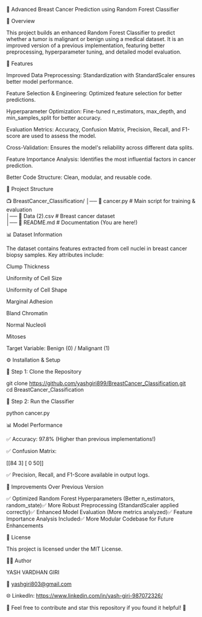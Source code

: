 🎯 Advanced Breast Cancer Prediction using Random Forest Classifier

📌 Overview

This project builds an enhanced Random Forest Classifier to predict whether a tumor is malignant or benign using a medical dataset. It is an improved version of a previous implementation, featuring better preprocessing, hyperparameter tuning, and detailed model evaluation.

🚀 Features

Improved Data Preprocessing: Standardization with StandardScaler ensures better model performance.

Feature Selection & Engineering: Optimized feature selection for better predictions.

Hyperparameter Optimization: Fine-tuned n_estimators, max_depth, and min_samples_split for better accuracy.

Evaluation Metrics: Accuracy, Confusion Matrix, Precision, Recall, and F1-score are used to assess the model.

Cross-Validation: Ensures the model's reliability across different data splits.

Feature Importance Analysis: Identifies the most influential factors in cancer prediction.

Better Code Structure: Clean, modular, and reusable code.

👤 Project Structure

📺 BreastCancer_Classification/
│── 📄 cancer.py                # Main script for training & evaluation  
│── 📄 Data (2).csv              # Breast cancer dataset  
│── 📄 README.md               # Documentation (You are here!)  

📊 Dataset Information

The dataset contains features extracted from cell nuclei in breast cancer biopsy samples. Key attributes include:

Clump Thickness

Uniformity of Cell Size

Uniformity of Cell Shape

Marginal Adhesion

Bland Chromatin

Normal Nucleoli

Mitoses

Target Variable: Benign (0) / Malignant (1)

⚙️ Installation & Setup

🔹 Step 1: Clone the Repository

git clone https://github.com/yashgiri899/BreastCancer_Classification.git  
cd BreastCancer_Classification  

🔹 Step 2: Run the Classifier

python cancer.py  

📊 Model Performance

✅ Accuracy: 97.8% (Higher than previous implementations!)

✅ Confusion Matrix:

[[84  3]
 [ 0 50]]

✅ Precision, Recall, and F1-Score available in output logs.

📌 Improvements Over Previous Version

✅ Optimized Random Forest Hyperparameters (Better n_estimators, random_state)✅ More Robust Preprocessing (StandardScaler applied correctly)✅ Enhanced Model Evaluation (More metrics analyzed)✅ Feature Importance Analysis Included✅ More Modular Codebase for Future Enhancements

🐝 License

This project is licensed under the MIT License.

👨‍💻 Author

YASH VARDHAN GIRI

📧 yashgiri803@gmail.com

🌐 LinkedIn: https://www.linkedin.com/in/yash-giri-987072326/

🌟 Feel free to contribute and star this repository if you found it helpful! 🌟

